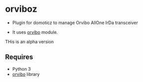 # orviboz

* Plugin for domoticz to manage Orvibo AllOne IrDa transceiver

* It uses [orvibo](https://github.com/cherezov/orvibo) module.

THis is an alpha version


## Requires
* Python 3
* [orvibo](https://github.com/cherezov/orvibo)  library
